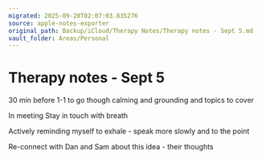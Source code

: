 ```yaml
---
migrated: 2025-09-20T02:07:03.835276
source: apple-notes-exporter
original_path: Backup/iCloud/Therapy Notes/Therapy notes - Sept 5.md
vault_folder: Areas/Personal
---
```

# Therapy notes - Sept 5

30 min before 1-1 to go though calming and grounding and topics to cover 

In meeting 
Stay in touch with breath

Actively reminding myself to exhale - speak more slowly and to the point 

Re-connect with Dan and Sam about this idea - their thoughts 
